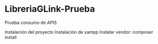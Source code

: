 # LibreriaGLink-Prueba
Prueba consumo de APIS


Instalación del proyecto
Instalación de xampp
Instalar vendor: composer install

